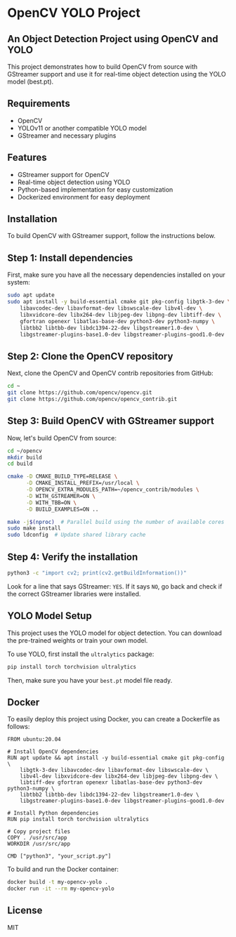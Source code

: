 # OpenCV YOLO Project
## An Object Detection Project using OpenCV and YOLO

This project demonstrates how to build OpenCV from source with GStreamer support and use it for real-time object detection using the YOLO model (best.pt).

## Requirements
- OpenCV
- YOLOv11 or another compatible YOLO model
- GStreamer and necessary plugins

## Features

- GStreamer support for OpenCV
- Real-time object detection using YOLO
- Python-based implementation for easy customization
- Dockerized environment for easy deployment

## Installation
To build OpenCV with GStreamer support, follow the instructions below.

## Step 1: Install dependencies
First, make sure you have all the necessary dependencies installed on your system:

```sh
sudo apt update
sudo apt install -y build-essential cmake git pkg-config libgtk-3-dev \
    libavcodec-dev libavformat-dev libswscale-dev libv4l-dev \
    libxvidcore-dev libx264-dev libjpeg-dev libpng-dev libtiff-dev \
    gfortran openexr libatlas-base-dev python3-dev python3-numpy \
    libtbb2 libtbb-dev libdc1394-22-dev libgstreamer1.0-dev \
    libgstreamer-plugins-base1.0-dev libgstreamer-plugins-good1.0-dev
```

## Step 2: Clone the OpenCV repository
Next, clone the OpenCV and OpenCV contrib repositories from GitHub:

```sh
cd ~
git clone https://github.com/opencv/opencv.git
git clone https://github.com/opencv/opencv_contrib.git

```

## Step 3: Build OpenCV with GStreamer support
Now, let's build OpenCV from source:


```sh
cd ~/opencv
mkdir build
cd build

cmake -D CMAKE_BUILD_TYPE=RELEASE \
      -D CMAKE_INSTALL_PREFIX=/usr/local \
      -D OPENCV_EXTRA_MODULES_PATH=~/opencv_contrib/modules \
      -D WITH_GSTREAMER=ON \
      -D WITH_TBB=ON \
      -D BUILD_EXAMPLES=ON ..

make -j$(nproc)  # Parallel build using the number of available cores
sudo make install
sudo ldconfig  # Update shared library cache
```

## Step 4: Verify the installation

```sh
python3 -c "import cv2; print(cv2.getBuildInformation())"
```

Look for a line that says GStreamer: `YES`. If it says `NO`, go back and check if the correct GStreamer libraries were installed.

## YOLO Model Setup

This project uses the YOLO model for object detection. You can download the pre-trained weights or train your own model.


To use YOLO, first install the `ultralytics` package:

```sh
pip install torch torchvision ultralytics
```

Then, make sure you have your `best.pt` model file ready.

## Docker

To easily deploy this project using Docker, you can create a Dockerfile as follows:

```
FROM ubuntu:20.04

# Install OpenCV dependencies
RUN apt update && apt install -y build-essential cmake git pkg-config \
    libgtk-3-dev libavcodec-dev libavformat-dev libswscale-dev \
    libv4l-dev libxvidcore-dev libx264-dev libjpeg-dev libpng-dev \
    libtiff-dev gfortran openexr libatlas-base-dev python3-dev python3-numpy \
    libtbb2 libtbb-dev libdc1394-22-dev libgstreamer1.0-dev \
    libgstreamer-plugins-base1.0-dev libgstreamer-plugins-good1.0-dev

# Install Python dependencies
RUN pip install torch torchvision ultralytics

# Copy project files
COPY . /usr/src/app
WORKDIR /usr/src/app

CMD ["python3", "your_script.py"]
```
To build and run the Docker container:

```sh
docker build -t my-opencv-yolo .
docker run -it --rm my-opencv-yolo
```

## License
MIT


